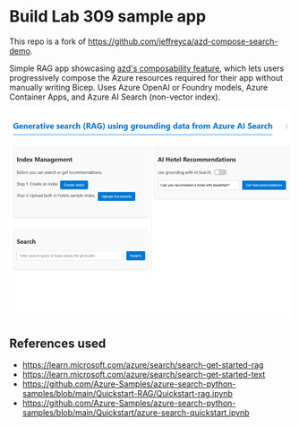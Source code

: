 # Build Lab 309 sample app

This repo is a fork of https://github.com/jeffreyca/azd-compose-search-demo.

Simple RAG app showcasing [azd's composability feature](https://aka.ms/azd-compose), which lets users progressively compose the Azure resources required for their app without manually writing Bicep. Uses Azure OpenAI or Foundry models, Azure Container Apps, and Azure AI Search (non-vector index).

![Screenshot](/Lab-Instructions/Images/app-image.png)

## References used
- https://learn.microsoft.com/azure/search/search-get-started-rag
- https://learn.microsoft.com/azure/search/search-get-started-text
- https://github.com/Azure-Samples/azure-search-python-samples/blob/main/Quickstart-RAG/Quickstart-rag.ipynb
- https://github.com/Azure-Samples/azure-search-python-samples/blob/main/Quickstart/azure-search-quickstart.ipynb
